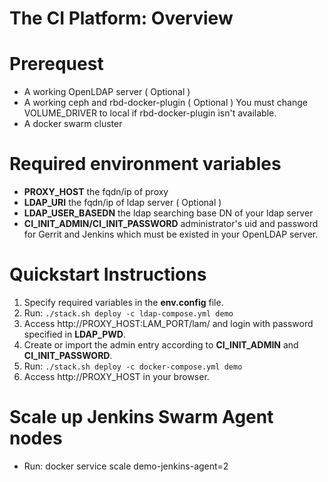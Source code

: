 # The CI Platform: Overview

# Prerequest

- A working OpenLDAP server ( Optional )
- A working ceph and rbd-docker-plugin ( Optional )
  You must change VOLUME_DRIVER to local if rbd-docker-plugin isn't available.
- A docker swarm cluster

# Required environment variables

- **PROXY_HOST** the fqdn/ip of proxy
- **LDAP_URI** the fqdn/ip of ldap server ( Optional )
- **LDAP_USER_BASEDN** the ldap searching base DN of your ldap server
- **CI_INIT_ADMIN/CI_INIT_PASSWORD** administrator's uid and password for Gerrit and Jenkins which must be existed in your OpenLDAP server.

# Quickstart Instructions

1. Specify required variables in the **env.config** file.
1. Run: `./stack.sh deploy -c ldap-compose.yml demo`
1. Access http://PROXY_HOST:LAM_PORT/lam/ and login with password specified in **LDAP_PWD**.
1. Create or import the admin entry according to **CI_INIT_ADMIN** and **CI_INIT_PASSWORD**.
1. Run: `./stack.sh deploy -c docker-compose.yml demo`
1. Access http://PROXY_HOST in your browser.

# Scale up Jenkins Swarm Agent nodes

- Run: docker service scale demo-jenkins-agent=2
